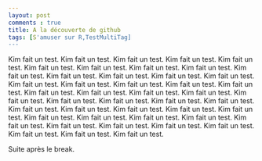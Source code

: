 ```yaml
---
layout: post
comments : true
title: A la découverte de github
tags: [S'amuser sur R,TestMultiTag]
---
```


Kim fait un test. Kim fait un test. Kim fait un test. Kim fait un test. Kim fait un test. Kim fait un test. Kim fait un test. Kim fait un test. Kim fait un test. Kim fait un test. Kim fait un test. Kim fait un test. Kim fait un test. Kim fait un test. Kim fait un test. Kim fait un test. Kim fait un test. Kim fait un test. Kim fait un test. Kim fait un test. Kim fait un test. Kim fait un test. Kim fait un test. Kim fait un test. Kim fait un test. Kim fait un test. Kim fait un test. Kim fait un test. Kim fait un test. Kim fait un test. Kim fait un test. Kim fait un test. Kim fait un test. Kim fait un test. Kim fait un test. Kim fait un test. Kim fait un test. Kim fait un test. Kim fait un test. Kim fait un test. Kim fait un test. Kim fait un test. Kim fait un test. Kim fait un test. Kim fait un test. 

<!--break-->

Suite après le break.
